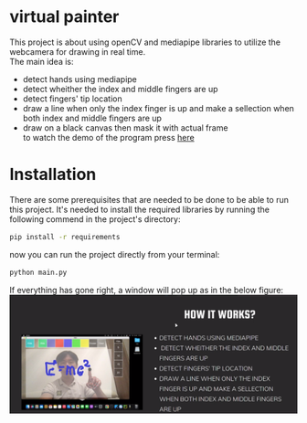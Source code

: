 # virtual painter
This project is about using openCV and mediapipe libraries   to utilize the webcamera for drawing in real time.   
The main idea is:   
* detect hands using mediapipe
* detect wheither the index and middle fingers are up
* detect fingers' tip location
* draw a line when only the index finger is up and make a sellection when both index and middle fingers are up
* draw on a black canvas then mask it with actual frame   
to watch the demo of the program press [here](https://youtu.be/ZNPu2nwcXX4)


# Installation
There are some prerequisites that are needed to be done to be able to run this project.
It's needed to install the required libraries by running the following commend in the project's directory:
```bash
pip install -r requirements
```
now you can run the project directly from your terminal:
```bash
python main.py
```
If everything has gone right, a window will  pop up as in the below figure:
![virtual painter demo (python, openCV and mediapipe)](./images/t.png)
